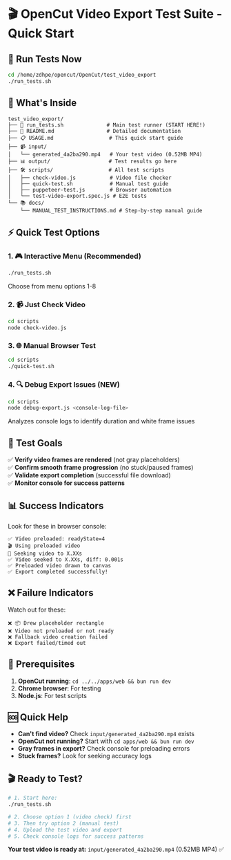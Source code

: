 # 🎬 OpenCut Video Export Test Suite - Quick Start

## 🚀 Run Tests Now

```bash
cd /home/zdhpe/opencut/OpenCut/test_video_export
./run_tests.sh
```

## 📁 What's Inside

```
test_video_export/
├── 🎯 run_tests.sh              # Main test runner (START HERE!)
├── 📖 README.md                 # Detailed documentation
├── 📋 USAGE.md                  # This quick start guide
├── 📹 input/
│   └── generated_4a2ba290.mp4   # Your test video (0.52MB MP4)
├── 📊 output/                   # Test results go here
├── 🛠️ scripts/                  # All test scripts
│   ├── check-video.js           # Video file checker
│   ├── quick-test.sh            # Manual test guide
│   ├── puppeteer-test.js        # Browser automation
│   └── test-video-export.spec.js # E2E tests
└── 📚 docs/
    └── MANUAL_TEST_INSTRUCTIONS.md # Step-by-step manual guide
```

## ⚡ Quick Test Options

### 1. 🎮 Interactive Menu (Recommended)
```bash
./run_tests.sh
```
Choose from menu options 1-8

### 2. 📹 Just Check Video
```bash
cd scripts
node check-video.js
```

### 3. 🌐 Manual Browser Test
```bash
cd scripts
./quick-test.sh
```

### 4. 🔍 Debug Export Issues (NEW)
```bash
cd scripts
node debug-export.js <console-log-file>
```
Analyzes console logs to identify duration and white frame issues

## 🎯 Test Goals

✅ **Verify video frames are rendered** (not gray placeholders)  
✅ **Confirm smooth frame progression** (no stuck/paused frames)  
✅ **Validate export completion** (successful file download)  
✅ **Monitor console for success patterns**

## 📊 Success Indicators

Look for these in browser console:
```
✅ Video preloaded: readyState=4
🎬 Using preloaded video
🎯 Seeking video to X.XXs
✅ Video seeked to X.XXs, diff: 0.001s
✅ Preloaded video drawn to canvas
✅ Export completed successfully!
```

## ❌ Failure Indicators

Watch out for these:
```
❌ 📦 Drew placeholder rectangle
❌ Video not preloaded or not ready
❌ Fallback video creation failed
❌ Export failed/timed out
```

## 🔧 Prerequisites

1. **OpenCut running**: `cd ../../apps/web && bun run dev`
2. **Chrome browser**: For testing
3. **Node.js**: For test scripts

## 🆘 Quick Help

- **Can't find video?** Check `input/generated_4a2ba290.mp4` exists
- **OpenCut not running?** Start with `cd apps/web && bun run dev`
- **Gray frames in export?** Check console for preloading errors
- **Stuck frames?** Look for seeking accuracy logs

## 🎬 Ready to Test?

```bash
# 1. Start here:
./run_tests.sh

# 2. Choose option 1 (video check) first
# 3. Then try option 2 (manual test)
# 4. Upload the test video and export
# 5. Check console logs for success patterns
```

**Your test video is ready at:** `input/generated_4a2ba290.mp4` (0.52MB MP4) ✅